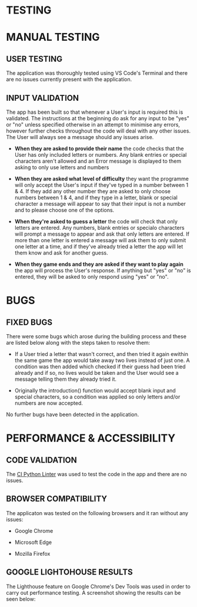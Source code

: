 # **TESTING**

# MANUAL TESTING

## USER TESTING

The application was thoroughly tested using VS Code's Terminal and there are no issues currently present with the application.

## INPUT VALIDATION

The app has been built so that whenever a User's input is required this is validated. The instructions at the beginning do ask for any input to be "yes" or "no" unless specified otherwise in an attempt to minimise any errors, however further checks throughout the code will deal with any other issues. The User will always see a message should any issues arise.

- **When they are asked to provide their name** the code checks that the User has only included letters or numbers. Any blank entries or special characters aren't allowed and an Error message is displayed to them asking to only use letters and numbers

- **When they are asked what level of difficulty** they want the programme will only accept the User's input if they've typed in a number between 1 & 4. If they add any other number they are asked to only choose numbers between 1 & 4, and if they type in a letter, blank or special character a message will appear to say that their input is not a number and to please choose one of the options.

- **When they're asked to guess a letter** the code will check that only letters are entered. Any numbers, blank entries or specialo characters will prompt a message to appear and ask that only letters are entered. If more than one letter is entered a message will ask them to only submit one letter at a time, and if they've already tried a letter the app will let them know and ask for another guess.

- **When they game ends and they are asked if they want to play again** the app will process the User's response. If anything but "yes" or "no" is entered, they will be asked to only respond using "yes" or "no".

# BUGS

## FIXED BUGS

There were some bugs which arose during the building process and these are listed below along with the steps taken to resolve them:

- If a User tried a letter that wasn't correct, and then tried it again ewithin the same game the app would take away two lives instead of just one. A condition was then added which checked if their guess had been tried already and if so, no lives would be taken and the User would see a message telling them they already tried it.

- Originally the introduction() function would accept blank input and special characters, so a condition was applied so only letters and/or numbers are now accepted.

No further bugs have been detected in the application.

# PERFORMANCE & ACCESSIBILITY

## CODE VALIDATION

The [CI Python Linter](https://pep8ci.herokuapp.com/) was used to test the code in the app and there are no issues.

## BROWSER COMPATIBILITY

The applicaton was tested on the following browsers and it ran without any issues:

- Google Chrome

- Microsoft Edge

- Mozilla Firefox

## GOOGLE LIGHTOHOUSE RESULTS

The Lighthouse feature on Google Chrome's Dev Tools was used in order to carry out performance testing. A screenshot showing the results can be seen below:
